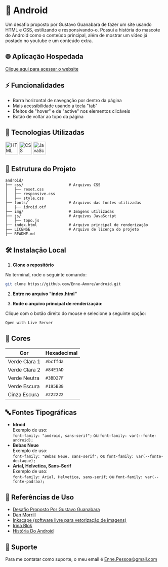 
# 📱 Android

 Um desafio proposto por Gustavo Guanabara de fazer um site usando HTML e CSS, estilizando e responsivando-o. Possui a história do mascote do Android como o conteúdo principal, além de mostrar um vídeo já postado no youtube e um conteúdo extra.


## 🌐 Aplicação Hospedada

 [Clique aqui para acessar o website](https://enne-amore.github.io/android/)


## ⚡ Funcionalidades

 - Barra horizontal de navegação por dentro da página
 - Mais acessibilidade usando a tecla "tab"
 - Efeitos de "hover" e de "active" nos elementos clicáveis
 - Botão de voltar ao topo da página


## 🚀 Tecnologias Utilizadas

 <p align="left">
   <img src="https://cdn.jsdelivr.net/gh/devicons/devicon/icons/html5/html5-original.svg" title="HTML" alt="HTML" width="40" height="40"/>
   <img src="https://upload.wikimedia.org/wikipedia/commons/thumb/a/ab/Official_CSS_Logo.svg/2048px-Official_CSS_Logo.svg.png" title="CSS" alt="CSS" width="40" height="40"/>
   <img src="https://cdn.jsdelivr.net/gh/devicons/devicon/icons/javascript/javascript-original.svg" title="JavaScript" alt="JavaScript" width="40" height="40"/>
 </p>


## 📂 Estrutura do Projeto

 ```plaintext
 android/
 ├── css/                    # Arquivos CSS
 │   ├── reset.css       
 │   ├── responsive.css  
 │   ├── style.css
 ├── fonts/                  # Arquivos das fontes utilizadas  
 │   ├── idroid.otf
 ├── img/                    # Imagens utilizadas 
 ├── js/                     # Arquivos JavaScript
 │   ├── topo.js
 ├── index.html              # Arquivo principal de renderização
 ├── LICENSE                 # Arquivo de licença do projeto
 ├── README.md
 ```


## 🛠️ Instalação Local

 1. **Clone o repositório**
 
 No terminal, rode o seguinte comando:
 
 ```bash
 git clone https://github.com/Enne-Amore/android.git
 ```
 
 2. **Entre no arquivo "index.html"**
 
 3. **Rode o arquivo principal de renderização:**
 
 Clique com o botão direito do mouse e selecione a seguinte opção:
 
 ```bash
 Open with Live Server
 ```


## 🌈 Cores

 | Cor           | Hexadecimal |
 | ------------- | ----------- |
 | Verde Clara 1 | `#bcffda`   |
 | Verde Clara 2 | `#84E1AD`   |
 | Verde Neutra  | `#3BD27F`   |
 | Verde Escura  | `#195B38`   |
 | Cinza Escura  | `#222222`   |


## 🔤 Fontes Tipográficas

 - **Idroid**  
   Exemplo de uso:  
   `font-family: "android, sans-serif";` ou 
   `font-family: var(--fonte-android);`
 - **Bebas Neue**  
   Exemplo de uso:  
   `font-family: "Bebas Neue, sans-serif";` ou 
   `font-family: var(--fonte-destaque);`
 - **Arial, Helvetica, Sans-Serif**  
   Exemplo de uso:  
   `font-family: Arial, Helvetica, sans-serif;` ou 
   `font-family: var(--fonte-padrao);`


## 🌟 Referências de Uso

 - [Desafio Proposto Por Gustavo Guanabara](https://github.com/gustavoguanabara/html-css/tree/master/desafios/modulo-02/d010)
 - [Dan Morrill](https://androidcommunity.com/dan-morrill-shows-us-the-android-mascot-that-almost-was-20130103/)
 - [Inkscape (software livre para vetorização de imagens)](https://inkscape.org)
 - [Irina Blok](https://www.irinablok.com/android)
 - [História Do Android](https://www.android.com/intl/en_uk/history/)


## 🔧 Suporte

 Para me contatar como suporte, o meu email é [Enne.Pessoa@gmail.com](mailto:Enne.Pessoa@gmail.com)

